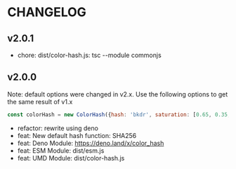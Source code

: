 # CHANGELOG

## v2.0.1

- chore: dist/color-hash.js: tsc --module commonjs

## v2.0.0

Note: default options were changed in v2.x. Use the following options to get the same result of v1.x
```javascript
const colorHash = new ColorHash({hash: 'bkdr', saturation: [0.65, 0.35, 0.5], lightness: [0.65, 0.35, 0.5]})
```

- refactor: rewrite using deno
- feat: New default hash function: SHA256
- feat: Deno Module: https://deno.land/x/color_hash
- feat: ESM Module: dist/esm.js
- feat: UMD Module: dist/color-hash.js